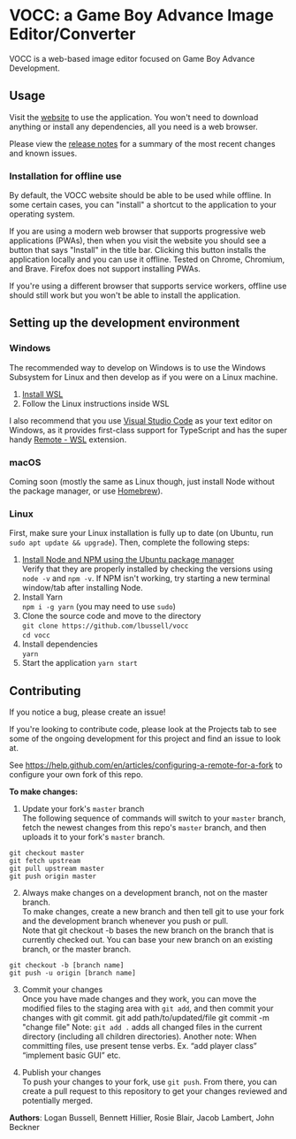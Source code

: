 # VOCC: a Game Boy Advance Image Editor/Converter

VOCC is a web-based image editor focused on Game Boy Advance Development.

## Usage

Visit the [website](https://vocc.github.io/vocc) to use the application. You won't need to download anything or install any dependencies, all you need is a web browser.

Please view the [release notes](release_notes.md) for a summary of the most recent changes and known issues.

### Installation for offline use

By default, the VOCC website should be able to be used while offline. In some certain cases, you can "install" a shortcut to the application to your operating system.

If you are using a modern web browser that supports progressive web applications (PWAs), then when you visit the website you should see a button that says "Install" in the title bar. Clicking this button installs the application locally and you can use it offline. Tested on Chrome, Chromium, and Brave. Firefox does not support installing PWAs.

If you're using a different browser that supports service workers, offline use should still work but you won't be able to install the application.

## Setting up the development environment

### Windows

The recommended way to develop on Windows is to use the Windows Subsystem for Linux and then develop as if you were on a Linux machine.

1. [Install WSL](https://docs.microsoft.com/en-us/windows/wsl/install-win10 "WSL installation instructions")
2. Follow the Linux instructions inside WSL

I also recommend that you use [Visual Studio Code](https://code.visualstudio.com/ "VS Code website") as your text editor on Windows, as it provides first-class support for TypeScript and has the super handy [Remote - WSL](https://marketplace.visualstudio.com/items?itemName=ms-vscode-remote.remote-wsl "Remote WSL extension webpage") extension.

### macOS

Coming soon (mostly the same as Linux though, just install Node without the package manager, or use [Homebrew](https://brew.sh/ "Homebrew website")).

### Linux

First, make sure your Linux installation is fully up to date (on Ubuntu, run `sudo apt update && upgrade`). Then, complete the following steps:

1. [Install Node and NPM using the Ubuntu package manager](https://github.com/nodesource/distributions/blob/master/README.md#debinstall "Node github repository readme")  
   Verify that they are properly installed by checking the versions using `node -v` and `npm -v`. If NPM isn't working, try starting a new terminal window/tab after installing Node.
2. Install Yarn  
   `npm i -g yarn` (you may need to use `sudo`)
3. Clone the source code and move to the directory  
   `git clone https://github.com/lbussell/vocc`  
   `cd vocc`
4. Install dependencies  
   `yarn`
5. Start the application
   `yarn start`

## Contributing

If you notice a bug, please create an issue!

If you're looking to contribute code, please look at the Projects tab to see some of the ongoing development for this project and find an issue to look at.

See https://help.github.com/en/articles/configuring-a-remote-for-a-fork to configure your own fork of this repo.

**To make changes:**

1. Update your fork's `master` branch  
   The following sequence of commands will switch to your `master` branch, fetch the newest changes from this repo's `master` branch, and then uploads it to your fork's `master` branch.

```
git checkout master
git fetch upstream
git pull upstream master
git push origin master
```

2. Always make changes on a development branch, not on the master branch.  
   To make changes, create a new branch and then tell git to use your fork and the development branch whenever you push or pull.  
   Note that git checkout -b bases the new branch on the branch that is currently checked out. You can base your new branch on an existing branch, or the master branch.

```
git checkout -b [branch name]
git push -u origin [branch name]
```

3. Commit your changes  
   Once you have made changes and they work, you can move the modified files to
   the staging area with `git add`, and then commit your changes with git commit. git add path/to/updated/file
   git commit -m "change file"
   Note: `git add .` adds all changed files in the current directory (including all
   children directories).
   Another note: When committing files, use present tense verbs. Ex. “add player class” “implement basic GUI” etc.

4. Publish your changes  
   To push your changes to your fork, use `git push`. From there, you can create a pull request to this repository to get your changes reviewed and potentially merged.

**Authors**: Logan Bussell, Bennett Hillier, Rosie Blair, Jacob Lambert, John Beckner
